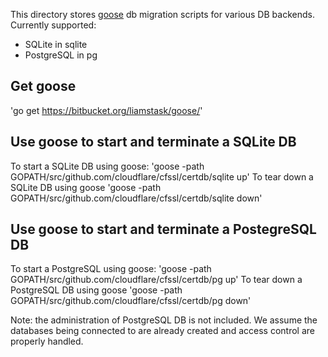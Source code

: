 This directory stores [goose](https://bitbucket.org/liamstask/goose/) db migration scripts for various DB backends.
Currently supported:
 - SQLite in sqlite
 - PostgreSQL in pg

## Get goose
'go get https://bitbucket.org/liamstask/goose/'

## Use goose to start and terminate a SQLite DB
To start a SQLite DB using goose:
'goose -path GOPATH/src/github.com/cloudflare/cfssl/certdb/sqlite up'
To tear down a SQLite DB using goose
'goose -path GOPATH/src/github.com/cloudflare/cfssl/certdb/sqlite down'

## Use goose to start and terminate a PostegreSQL DB
To start a PostgreSQL using goose:
'goose -path GOPATH/src/github.com/cloudflare/cfssl/certdb/pg up'
To tear down a PostgreSQL DB using goose
'goose -path GOPATH/src/github.com/cloudflare/cfssl/certdb/pg down'

Note: the administration of PostgreSQL DB is not included. We assume
the databases being connected to are already created and access control
are properly handled.



